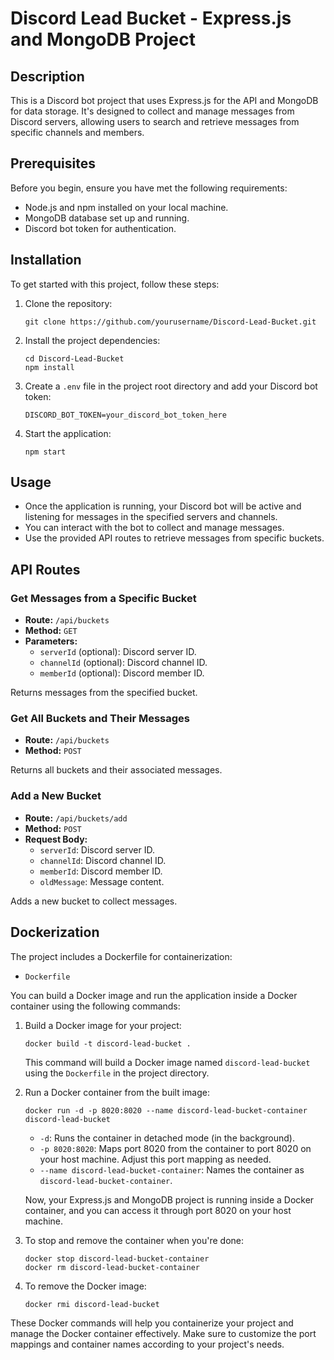 
# Discord Lead Bucket - Express.js and MongoDB Project

## Description

This is a Discord bot project that uses Express.js for the API and MongoDB for data storage. It's designed to collect and manage messages from Discord servers, allowing users to search and retrieve messages from specific channels and members.

## Prerequisites

Before you begin, ensure you have met the following requirements:

- Node.js and npm installed on your local machine.
- MongoDB database set up and running.
- Discord bot token for authentication.

## Installation

To get started with this project, follow these steps:

1. Clone the repository:

   ```shell
   git clone https://github.com/yourusername/Discord-Lead-Bucket.git
   ```

2. Install the project dependencies:

   ```shell
   cd Discord-Lead-Bucket
   npm install
   ```

3. Create a `.env` file in the project root directory and add your Discord bot token:

   ```shell
   DISCORD_BOT_TOKEN=your_discord_bot_token_here
   ```

4. Start the application:

   ```shell
   npm start
   ```

## Usage

- Once the application is running, your Discord bot will be active and listening for messages in the specified servers and channels.
- You can interact with the bot to collect and manage messages.
- Use the provided API routes to retrieve messages from specific buckets.

## API Routes

### Get Messages from a Specific Bucket

- **Route:** `/api/buckets`
- **Method:** `GET`
- **Parameters:**
  - `serverId` (optional): Discord server ID.
  - `channelId` (optional): Discord channel ID.
  - `memberId` (optional): Discord member ID.

Returns messages from the specified bucket.

### Get All Buckets and Their Messages

- **Route:** `/api/buckets`
- **Method:** `POST`

Returns all buckets and their associated messages.

### Add a New Bucket

- **Route:** `/api/buckets/add`
- **Method:** `POST`
- **Request Body:**
  - `serverId`: Discord server ID.
  - `channelId`: Discord channel ID.
  - `memberId`: Discord member ID.
  - `oldMessage`: Message content.

Adds a new bucket to collect messages.

## Dockerization

The project includes a Dockerfile for containerization:

- `Dockerfile`

You can build a Docker image and run the application inside a Docker container using the following commands:

1. Build a Docker image for your project:

   ```shell
   docker build -t discord-lead-bucket .
   ```

   This command will build a Docker image named `discord-lead-bucket` using the `Dockerfile` in the project directory.

2. Run a Docker container from the built image:

   ```shell
   docker run -d -p 8020:8020 --name discord-lead-bucket-container discord-lead-bucket
   ```

   - `-d`: Runs the container in detached mode (in the background).
   - `-p 8020:8020`: Maps port 8020 from the container to port 8020 on your host machine. Adjust this port mapping as needed.
   - `--name discord-lead-bucket-container`: Names the container as `discord-lead-bucket-container`.

   Now, your Express.js and MongoDB project is running inside a Docker container, and you can access it through port 8020 on your host machine.

3. To stop and remove the container when you're done:

   ```shell
   docker stop discord-lead-bucket-container
   docker rm discord-lead-bucket-container
   ```

4. To remove the Docker image:

   ```shell
   docker rmi discord-lead-bucket
   ```

These Docker commands will help you containerize your project and manage the Docker container effectively. Make sure to customize the port mappings and container names according to your project's needs.